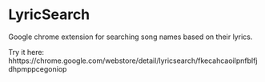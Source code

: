 # LyricSearch
Google chrome extension for searching song names based on their lyrics.

Try it here: hhttps://chrome.google.com/webstore/detail/lyricsearch/fkecahcaoilpnfblfjdhpmppcegoniop
